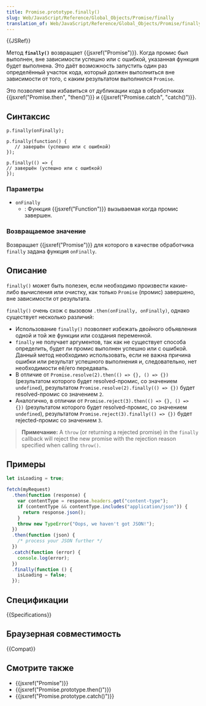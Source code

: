```yaml
---
title: Promise.prototype.finally()
slug: Web/JavaScript/Reference/Global_Objects/Promise/finally
translation_of: Web/JavaScript/Reference/Global_Objects/Promise/finally
---
```


{{JSRef}}

Метод **`finally()`** возвращает {{jsxref("Promise")}}. Когда промис был выполнен, вне зависимости успешно или с ошибкой, указанная функция будет выполнена. Это даёт возможность запустить один раз определённый участок кода, который должен выполниться вне зависимости от того, с каким результатом выполнился `Promise`.

Это позволяет вам избавиться от дубликации кода в обработчиках {{jsxref("Promise.then", "then()")}} и {{jsxref("Promise.catch", "catch()")}}.

## Синтаксис

```
p.finally(onFinally);

p.finally(function() {
   // завершён (успешно или с ошибкой)
});

p.finally(() => {
// завершён (успешно или с ошибкой)
});
```

### Параметры

- `onFinally`
  - : Функция {{jsxref("Function")}} вызываемая когда промис завершен.

### Возвращаемое значение

Возвращает {{jsxref("Promise")}} для которого в качестве обработчика `finally` задана функция `onFinally`.

## Описание

`finally()` может быть полезен, если необходимо произвести какие-либо вычисления или очистку, как только `Promise` (промис) завершено, вне зависимости от результата.

`finally()` очень схож с вызовом `.then(onFinally, onFinally)`, однако существует несколько различий:

- Использование `finally()` позволяет избежать двойного объявления одной и той же функции или создания переменной.
- `finally` не получает аргументов, так как не существует способа определить, будет ли промис выполнен успешно или с ошибкой. Данный метод необходимо использовать, если не важна причина ошибки или результат успешного выполнения и, следовательно, нет необходимости её/его передавать.
- В отличие от `Promise.resolve(2).then(() => {}, () => {})` (результатом которого будет resolved-промис, со значением `undefined`), результатом `Promise.resolve(2).finally(() => {})` будет resolved-промис со значением `2`.
- Аналогично, в отличии от `Promise.reject(3).then(() => {}, () => {})` (результатом которого будет resolved-промис, со значением `undefined`), результатом `Promise.reject(3).finally(() => {})` будет rejected-промис со значением `3`.

> **Примечание:** A `throw` (or returning a rejected promise) in the `finally` callback will reject the new promise with the rejection reason specified when calling `throw()`.

## Примеры

```js
let isLoading = true;

fetch(myRequest)
  .then(function (response) {
    var contentType = response.headers.get("content-type");
    if (contentType && contentType.includes("application/json")) {
      return response.json();
    }
    throw new TypeError("Oops, we haven't got JSON!");
  })
  .then(function (json) {
    /* process your JSON further */
  })
  .catch(function (error) {
    console.log(error);
  })
  .finally(function () {
    isLoading = false;
  });
```

## Спецификации

{{Specifications}}

## Браузерная совместимость

{{Compat}}

## Смотрите также

- {{jsxref("Promise")}}
- {{jsxref("Promise.prototype.then()")}}
- {{jsxref("Promise.prototype.catch()")}}
